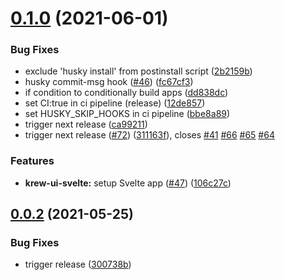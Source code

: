 # [0.1.0](https://github.com/move4mobile/krew-workspace/compare/v0.0.2...v0.1.0) (2021-06-01)

### Bug Fixes

- exclude 'husky install' from postinstall script ([2b2159b](https://github.com/move4mobile/krew-workspace/commit/2b2159b3f489ff7dfd6f645689305974a93a2e0d))
- husky commit-msg hook ([#46](https://github.com/move4mobile/krew-workspace/issues/46)) ([fc67cf3](https://github.com/move4mobile/krew-workspace/commit/fc67cf36c66375f37018a079118d96b03ddf08a2))
- if condition to conditionally build apps ([dd838dc](https://github.com/move4mobile/krew-workspace/commit/dd838dc557d3c0bb3d566dddfe3b1dda807077ae))
- set CI:true in ci pipeline (release) ([12de857](https://github.com/move4mobile/krew-workspace/commit/12de8574f1cc2c05d77f41fa4e8770e5a29cc987))
- set HUSKY_SKIP_HOOKS in ci pipeline ([bbe8a89](https://github.com/move4mobile/krew-workspace/commit/bbe8a89ad0df06a4d35ba63b2321f2950a550d44))
- trigger next release ([ca99211](https://github.com/move4mobile/krew-workspace/commit/ca99211a589a4915aef64bcc28d29facf3a85cc0))
- trigger next release ([#72](https://github.com/move4mobile/krew-workspace/issues/72)) ([311163f](https://github.com/move4mobile/krew-workspace/commit/311163fd6fdad480f9b08adb5da8a219fc38f239)), closes [#41](https://github.com/move4mobile/krew-workspace/issues/41) [#66](https://github.com/move4mobile/krew-workspace/issues/66) [#65](https://github.com/move4mobile/krew-workspace/issues/65) [#64](https://github.com/move4mobile/krew-workspace/issues/64)

### Features

- **krew-ui-svelte:** setup Svelte app ([#47](https://github.com/move4mobile/krew-workspace/issues/47)) ([106c27c](https://github.com/move4mobile/krew-workspace/commit/106c27c951918518388a8a0b3414f2d3f63dcf74))

## [0.0.2](https://github.com/move4mobile/krew-workspace/compare/v0.0.1...v0.0.2) (2021-05-25)

### Bug Fixes

- trigger release ([300738b](https://github.com/move4mobile/krew-workspace/commit/300738b72283aab56867b38b6e69986cc1bee5ea))
